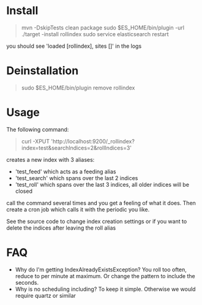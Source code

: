 # Install

> mvn -DskipTests clean package
> sudo $ES_HOME/bin/plugin -url ./target -install rollindex
> sudo service elasticsearch restart

you should see 'loaded [rollindex], sites []' in the logs

# Deinstallation

> sudo $ES_HOME/bin/plugin remove rollindex

# Usage

The following command:
> curl -XPUT 'http://localhost:9200/_rollindex?index=test&searchIndices=2&rollIndices=3'

creates a new index with 3 aliases: 
 * 'test_feed' which acts as a feeding alias
 * 'test_search' which spans over the last 2 indices
 * 'test_roll' which spans over the last 3 indices, all older indices will be closed

call the command several times and you get a feeling of what it does.
Then create a cron job which calls it with the periodic you like.

See the source code to change index creation settings or if you want to delete the indices after
leaving the roll alias

# FAQ

 * Why do I'm getting IndexAlreadyExistsException? You roll too often, reduce to per minute at maximum. 
   Or change the pattern to include the seconds.
 * Why is no scheduling including? To keep it simple. Otherwise we would require quartz or similar
 